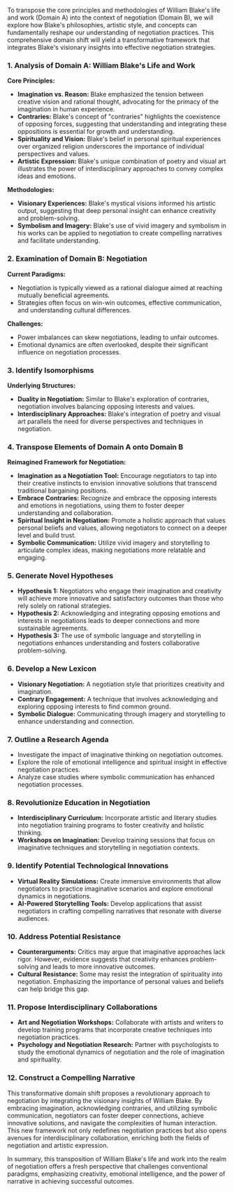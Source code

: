 To transpose the core principles and methodologies of William Blake's life and work (Domain A) into the context of negotiation (Domain B), we will explore how Blake's philosophies, artistic style, and concepts can fundamentally reshape our understanding of negotiation practices. This comprehensive domain shift will yield a transformative framework that integrates Blake's visionary insights into effective negotiation strategies.

### 1. Analysis of Domain A: William Blake's Life and Work

**Core Principles:**
- **Imagination vs. Reason:** Blake emphasized the tension between creative vision and rational thought, advocating for the primacy of the imagination in human experience.
- **Contraries:** Blake's concept of "contraries" highlights the coexistence of opposing forces, suggesting that understanding and integrating these oppositions is essential for growth and understanding.
- **Spirituality and Vision:** Blake's belief in personal spiritual experiences over organized religion underscores the importance of individual perspectives and values.
- **Artistic Expression:** Blake's unique combination of poetry and visual art illustrates the power of interdisciplinary approaches to convey complex ideas and emotions.

**Methodologies:**
- **Visionary Experiences:** Blake's mystical visions informed his artistic output, suggesting that deep personal insight can enhance creativity and problem-solving.
- **Symbolism and Imagery:** Blake's use of vivid imagery and symbolism in his works can be applied to negotiation to create compelling narratives and facilitate understanding.

### 2. Examination of Domain B: Negotiation

**Current Paradigms:**
- Negotiation is typically viewed as a rational dialogue aimed at reaching mutually beneficial agreements.
- Strategies often focus on win-win outcomes, effective communication, and understanding cultural differences.

**Challenges:**
- Power imbalances can skew negotiations, leading to unfair outcomes.
- Emotional dynamics are often overlooked, despite their significant influence on negotiation processes.

### 3. Identify Isomorphisms

**Underlying Structures:**
- **Duality in Negotiation:** Similar to Blake's exploration of contraries, negotiation involves balancing opposing interests and values.
- **Interdisciplinary Approaches:** Blake's integration of poetry and visual art parallels the need for diverse perspectives and techniques in negotiation.

### 4. Transpose Elements of Domain A onto Domain B

**Reimagined Framework for Negotiation:**
- **Imagination as a Negotiation Tool:** Encourage negotiators to tap into their creative instincts to envision innovative solutions that transcend traditional bargaining positions.
- **Embrace Contraries:** Recognize and embrace the opposing interests and emotions in negotiations, using them to foster deeper understanding and collaboration.
- **Spiritual Insight in Negotiation:** Promote a holistic approach that values personal beliefs and values, allowing negotiators to connect on a deeper level and build trust.
- **Symbolic Communication:** Utilize vivid imagery and storytelling to articulate complex ideas, making negotiations more relatable and engaging.

### 5. Generate Novel Hypotheses

- **Hypothesis 1:** Negotiators who engage their imagination and creativity will achieve more innovative and satisfactory outcomes than those who rely solely on rational strategies.
- **Hypothesis 2:** Acknowledging and integrating opposing emotions and interests in negotiations leads to deeper connections and more sustainable agreements.
- **Hypothesis 3:** The use of symbolic language and storytelling in negotiations enhances understanding and fosters collaborative problem-solving.

### 6. Develop a New Lexicon

- **Visionary Negotiation:** A negotiation style that prioritizes creativity and imagination.
- **Contrary Engagement:** A technique that involves acknowledging and exploring opposing interests to find common ground.
- **Symbolic Dialogue:** Communicating through imagery and storytelling to enhance understanding and connection.

### 7. Outline a Research Agenda

- Investigate the impact of imaginative thinking on negotiation outcomes.
- Explore the role of emotional intelligence and spiritual insight in effective negotiation practices.
- Analyze case studies where symbolic communication has enhanced negotiation processes.

### 8. Revolutionize Education in Negotiation

- **Interdisciplinary Curriculum:** Incorporate artistic and literary studies into negotiation training programs to foster creativity and holistic thinking.
- **Workshops on Imagination:** Develop training sessions that focus on imaginative techniques and storytelling in negotiation contexts.

### 9. Identify Potential Technological Innovations

- **Virtual Reality Simulations:** Create immersive environments that allow negotiators to practice imaginative scenarios and explore emotional dynamics in negotiations.
- **AI-Powered Storytelling Tools:** Develop applications that assist negotiators in crafting compelling narratives that resonate with diverse audiences.

### 10. Address Potential Resistance

- **Counterarguments:** Critics may argue that imaginative approaches lack rigor. However, evidence suggests that creativity enhances problem-solving and leads to more innovative outcomes.
- **Cultural Resistance:** Some may resist the integration of spirituality into negotiation. Emphasizing the importance of personal values and beliefs can help bridge this gap.

### 11. Propose Interdisciplinary Collaborations

- **Art and Negotiation Workshops:** Collaborate with artists and writers to develop training programs that incorporate creative techniques into negotiation practices.
- **Psychology and Negotiation Research:** Partner with psychologists to study the emotional dynamics of negotiation and the role of imagination and spirituality.

### 12. Construct a Compelling Narrative

This transformative domain shift proposes a revolutionary approach to negotiation by integrating the visionary insights of William Blake. By embracing imagination, acknowledging contraries, and utilizing symbolic communication, negotiators can foster deeper connections, achieve innovative solutions, and navigate the complexities of human interaction. This new framework not only redefines negotiation practices but also opens avenues for interdisciplinary collaboration, enriching both the fields of negotiation and artistic expression.

In summary, this transposition of William Blake's life and work into the realm of negotiation offers a fresh perspective that challenges conventional paradigms, emphasizing creativity, emotional intelligence, and the power of narrative in achieving successful outcomes.